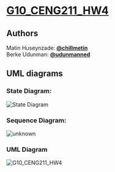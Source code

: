 # [G10_CENG211_HW4](https://github.com/chillmetin/G10_CENG211_HW4)
## Authors
Matin Huseynzade: [**@chillmetin**](https://github.com/chillmetin) <br>
Berke Udunman: [**@udunmanned**](https://github.com/udunmanned)

## UML diagrams

### State Diagram:

![State Diagram](https://user-images.githubusercontent.com/73022312/147884374-0d70428f-0e5c-4086-987b-d3f7c0650325.png)

### Sequence Diagram:
![unknown](https://user-images.githubusercontent.com/73022312/147884403-be5fb7e5-34cd-472d-a1dc-dc11d79fd1ef.png)

### UML Diagram
![G10_CENG211_HW4](https://user-images.githubusercontent.com/73022312/147885688-86c7f067-b7de-4ef0-843a-b68e133c06d7.jpg)
